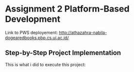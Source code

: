 # Assignment 2 Platform-Based Development 
Link to PWS deployement: http://athazahra-nabila-dogearedbooks.pbp.cs.ui.ac.id/

## Step-by-Step Project Implementation
This is what i did to execute this project:
